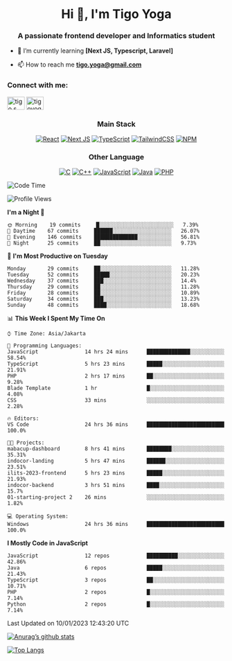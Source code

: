 
<h1 align="center">Hi 👋, I'm Tigo Yoga</h1>
<h3 align="center">A passionate frontend developer and Informatics student</h3>

- 🌱 I’m currently learning **[Next JS, Typescript, Laravel]**

- 📫 How to reach me **tigo.yoga@gmail.com**

<h3 align="left">Connect with me:</h3>
<p align="left">
<a href="https://linkedin.com/in/tigo s yoga" target="blank"><img align="center" src="https://raw.githubusercontent.com/rahuldkjain/github-profile-readme-generator/master/src/images/icons/Social/linked-in-alt.svg" alt="tigo s yoga" height="30" width="40" /></a>
<a href="https://instagram.com/tigoyoga" target="blank"><img align="center" src="https://raw.githubusercontent.com/rahuldkjain/github-profile-readme-generator/master/src/images/icons/Social/instagram.svg" alt="tigoyoga" height="30" width="40" /></a>
</p>



<h3 align="center">Main Stack</h3>
<div align="center">
  
  <a href="">![React](https://img.shields.io/badge/react-%2320232a.svg?style=for-the-badge&logo=react&logoColor=%2361DAFB)</a>
  <a href="">![Next JS](https://img.shields.io/badge/Next-black?style=for-the-badge&logo=next.js&logoColor=white)</a>
   <a href="">![TypeScript](https://img.shields.io/badge/typescript-%23007ACC.svg?style=for-the-badge&logo=typescript&logoColor=white)</a>
  <a href="">![TailwindCSS](https://img.shields.io/badge/tailwindcss-%2338B2AC.svg?style=for-the-badge&logo=tailwind-css&logoColor=white)</a>
  <a href="">![NPM](https://img.shields.io/badge/NPM-%23000000.svg?style=for-the-badge&logo=npm&logoColor=white)</a>
</div>
<h3 align="center">Other Language</h3>
<div align="center">
  
  <a href="">![C](https://img.shields.io/badge/c-%2300599C.svg?style=for-the-badge&logo=c&logoColor=white)</a>
  <a href="">![C++](https://img.shields.io/badge/c++-%2300599C.svg?style=for-the-badge&logo=c%2B%2B&logoColor=white)</a>
  <a href="">![JavaScript](https://img.shields.io/badge/javascript-%23323330.svg?style=for-the-badge&logo=javascript&logoColor=%23F7DF1E)</a>
  <a href="">![Java](https://img.shields.io/badge/java-%23ED8B00.svg?style=for-the-badge&logo=java&logoColor=white)</a>
  <a href="">![PHP](https://img.shields.io/badge/php-%23777BB4.svg?style=for-the-badge&logo=php&logoColor=white)</a>
</div>

<!--START_SECTION:waka-->
![Code Time](http://img.shields.io/badge/Code%20Time-145%20hrs%2052%20mins-blue)

![Profile Views](http://img.shields.io/badge/Profile%20Views-5-blue)

**I'm a Night 🦉** 

```text
🌞 Morning    19 commits     █░░░░░░░░░░░░░░░░░░░░░░░░   7.39% 
🌆 Daytime    67 commits     ██████░░░░░░░░░░░░░░░░░░░   26.07% 
🌃 Evening    146 commits    ██████████████░░░░░░░░░░░   56.81% 
🌙 Night      25 commits     ██░░░░░░░░░░░░░░░░░░░░░░░   9.73%

```
📅 **I'm Most Productive on Tuesday** 

```text
Monday       29 commits     ██░░░░░░░░░░░░░░░░░░░░░░░   11.28% 
Tuesday      52 commits     █████░░░░░░░░░░░░░░░░░░░░   20.23% 
Wednesday    37 commits     ███░░░░░░░░░░░░░░░░░░░░░░   14.4% 
Thursday     29 commits     ██░░░░░░░░░░░░░░░░░░░░░░░   11.28% 
Friday       28 commits     ██░░░░░░░░░░░░░░░░░░░░░░░   10.89% 
Saturday     34 commits     ███░░░░░░░░░░░░░░░░░░░░░░   13.23% 
Sunday       48 commits     ████░░░░░░░░░░░░░░░░░░░░░   18.68%

```


📊 **This Week I Spent My Time On** 

```text
⌚︎ Time Zone: Asia/Jakarta

💬 Programming Languages: 
JavaScript               14 hrs 24 mins      ██████████████░░░░░░░░░░░   58.54% 
TypeScript               5 hrs 23 mins       █████░░░░░░░░░░░░░░░░░░░░   21.91% 
PHP                      2 hrs 17 mins       ██░░░░░░░░░░░░░░░░░░░░░░░   9.28% 
Blade Template           1 hr                █░░░░░░░░░░░░░░░░░░░░░░░░   4.08% 
CSS                      33 mins             ░░░░░░░░░░░░░░░░░░░░░░░░░   2.28%

🔥 Editors: 
VS Code                  24 hrs 36 mins      █████████████████████████   100.0%

🐱‍💻 Projects: 
mabacup-dashboard        8 hrs 41 mins       ████████░░░░░░░░░░░░░░░░░   35.31% 
indocor-landing          5 hrs 47 mins       ██████░░░░░░░░░░░░░░░░░░░   23.51% 
ilits-2023-frontend      5 hrs 23 mins       █████░░░░░░░░░░░░░░░░░░░░   21.93% 
indocor-backend          3 hrs 51 mins       ████░░░░░░░░░░░░░░░░░░░░░   15.7% 
01-starting-project 2    26 mins             ░░░░░░░░░░░░░░░░░░░░░░░░░   1.82%

💻 Operating System: 
Windows                  24 hrs 36 mins      █████████████████████████   100.0%

```

**I Mostly Code in JavaScript** 

```text
JavaScript               12 repos            ██████████░░░░░░░░░░░░░░░   42.86% 
Java                     6 repos             █████░░░░░░░░░░░░░░░░░░░░   21.43% 
TypeScript               3 repos             ██░░░░░░░░░░░░░░░░░░░░░░░   10.71% 
PHP                      2 repos             █░░░░░░░░░░░░░░░░░░░░░░░░   7.14% 
Python                   2 repos             █░░░░░░░░░░░░░░░░░░░░░░░░   7.14%

```



 Last Updated on 10/01/2023 12:43:20 UTC
<!--END_SECTION:waka-->

[![Anurag’s github stats](https://github-readme-stats.vercel.app/api?username=tigoyoga)](https://github.com/tigoyoga)

[![Top Langs](https://github-readme-stats.vercel.app/api/top-langs/?username=tigoyoga&layout=compact)](https://github.com/tigoyoga)
